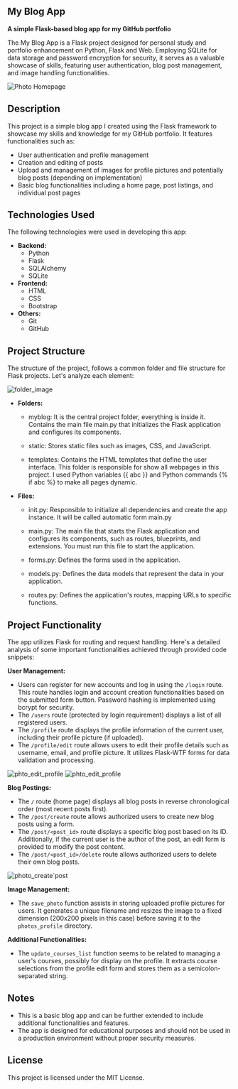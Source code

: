 ## My Blog App

**A simple Flask-based blog app for my GitHub portfolio**

The My Blog App is a Flask project designed for personal study and portfolio enhancement on Python, Flask and Web. Employing SQLite for data storage and password encryption for security, it serves as a valuable showcase of skills, featuring user authentication, blog post management, and image 
handling functionalities.

![Photo Homepage](/myblog/static/Capturar.JPG)

## Description

This project is a simple blog app I created using the Flask framework to showcase my skills and knowledge for my GitHub portfolio. It features functionalities such as:

- User authentication and profile management
- Creation and editing of posts
- Upload and management of images for profile pictures and potentially blog posts (depending on implementation)
- Basic blog functionalities including a home page, post listings, and individual post pages

## Technologies Used

The following technologies were used in developing this app:

- **Backend:**
  - Python
  - Flask
  - SQLAlchemy
  - SQLite
- **Frontend:**
  - HTML
  - CSS
  - Bootstrap
- **Others:**
  - Git
  - GitHub

## Project Structure
The structure of the project, follows a common folder and file structure for Flask projects. Let's analyze each element:

![folder_image](/myblog/static/Capturar5.JPG)

- **Folders:**
  
  - myblog: It is the central project folder, everything is inside it. Contains the main file main.py that initializes the Flask application and configures its components.

  - static: Stores static files such as images, CSS, and JavaScript.

  - templates: Contains the HTML templates that define the user interface. This folder is responsible for show all webpages in this project. I used Python variables {{ abc }} and Python commands {% if abc %} to make all pages dynamic.


- **Files:**

  - init.py: Responsible to initialize all dependencies and create the app instance. It will be called automatic form main.py  
  
  - main.py: The main file that starts the Flask application and configures its components, such as routes, blueprints, and extensions. You must run this file to start the application.
  
  - forms.py: Defines the forms used in the application.
  
  - models.py: Defines the data models that represent the data in your application.

  - routes.py: Defines the application's routes, mapping URLs to specific functions.
  

## Project Functionality

The app utilizes Flask for routing and request handling. Here's a detailed analysis of some important functionalities achieved through provided code snippets:

**User Management:**

- Users can register for new accounts and log in using the `/login` route. This route handles login and account creation functionalities based on the submitted form button. Password hashing is implemented using bcrypt for security.
- The `/users` route (protected by login requirement) displays a list of all registered users.
- The `/profile` route displays the profile information of the current user, including their profile picture (if uploaded).
- The `/profile/edit` route allows users to edit their profile details such as username, email, and profile picture. It utilizes Flask-WTF forms for data validation and processing.

![phto_edit_profile](/myblog/static/Capturar4.JPG)
![phto_edit_profile](/myblog/static/Capturar3.JPG)



**Blog Postings:**

- The `/` route (home page) displays all blog posts in reverse chronological order (most recent posts first).
- The `/post/create` route allows authorized users to create new blog posts using a form.
- The `/post/<post_id>` route displays a specific blog post based on its ID. Additionally, if the current user is the author of the post, an edit form is provided to modify the post content.
- The `/post/<post_id>/delete` route allows authorized users to delete their own blog posts.

![photo_create`post](/myblog/static/Capturar2.JPG)

**Image Management:**

- The `save_photo` function assists in storing uploaded profile pictures for users. It generates a unique filename and resizes the image to a fixed dimension (200x200 pixels in this case) before saving it to the `photos_profile` directory.

**Additional Functionalities:**

- The `update_courses_list` function seems to be related to managing a user's courses, possibly for display on the profile. It extracts course selections from the profile edit form and stores them as a semicolon-separated string.



## Notes

- This is a basic blog app and can be further extended to include additional functionalities and features.
- The app is designed for educational purposes and should not be used in a production environment without proper security measures.


## License

This project is licensed under the MIT License.


